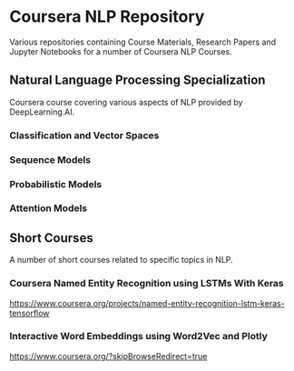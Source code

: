 # Coursera NLP Repository

Various repositories containing Course Materials, Research Papers and Jupyter Notebooks for a number of Coursera NLP Courses.

## Natural Language Processing Specialization

Coursera course covering various aspects of NLP provided by DeepLearning.AI.

### Classification and Vector Spaces

### Sequence Models

### Probabilistic Models

### Attention Models

## Short Courses

A number of short courses related to specific topics in NLP.

### Coursera Named Entity Recognition using LSTMs With Keras

https://www.coursera.org/projects/named-entity-recognition-lstm-keras-tensorflow

### Interactive Word Embeddings using Word2Vec and Plotly

https://www.coursera.org/?skipBrowseRedirect=true